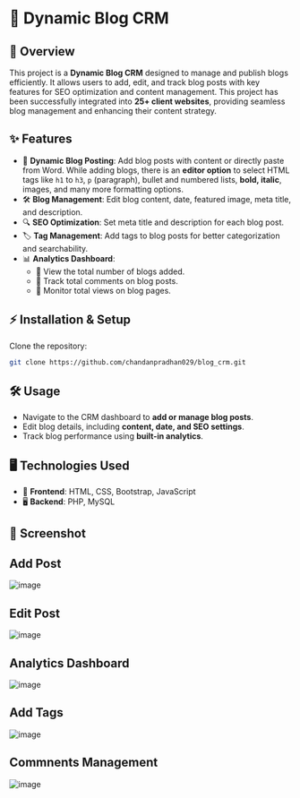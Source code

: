 # 🚀 Dynamic Blog CRM

## 📌 Overview
This project is a **Dynamic Blog CRM** designed to manage and publish blogs efficiently. It allows users to add, edit, and track blog posts with key features for SEO optimization and content management. This project has been successfully integrated into **25+ client websites**, providing seamless blog management and enhancing their content strategy.

## ✨ Features
- 📝 **Dynamic Blog Posting**: Add blog posts with content or directly paste from Word. While adding blogs, there is an **editor option** to select HTML tags like `h1` to `h3`, `p` (paragraph), bullet and numbered lists, **bold, italic**, images, and many more formatting options.
- 🛠 **Blog Management**: Edit blog content, date, featured image, meta title, and description.
- 🔍 **SEO Optimization**: Set meta title and description for each blog post.
- 🏷 **Tag Management**: Add tags to blog posts for better categorization and searchability.
- 📊 **Analytics Dashboard**:
  - 📌 View the total number of blogs added.
  - 💬 Track total comments on blog posts.
  - 👀 Monitor total views on blog pages.

## ⚡ Installation & Setup
 Clone the repository:
   ```bash
   git clone https://github.com/chandanpradhan029/blog_crm.git
   ```

## 🛠 Usage
- Navigate to the CRM dashboard to **add or manage blog posts**.
- Edit blog details, including **content, date, and SEO settings**.
- Track blog performance using **built-in analytics**.

## 🖥️ Technologies Used
- 🎨 **Frontend**: HTML, CSS, Bootstrap, JavaScript
- 🖥 **Backend**: PHP, MySQL

## 📜 Screenshot 
##  Add Post
![image](https://github.com/user-attachments/assets/18501ffa-2c46-49a1-88b0-20ba98ff187c)
##  Edit Post
![image](https://github.com/user-attachments/assets/3bb7ea48-9ae0-48be-9ebc-276bc238f2db) 
##  Analytics Dashboard
![image](https://github.com/user-attachments/assets/0c77a6a8-bf3c-4f65-9999-7d16be5d9771)
##  Add Tags
![image](https://github.com/user-attachments/assets/182c7aa1-44d8-4fd8-8790-0706c769fd8d)
##  Commnents Management
![image](https://github.com/user-attachments/assets/327a08a1-f93d-4fa2-b31a-57cdb5f5bc55)






